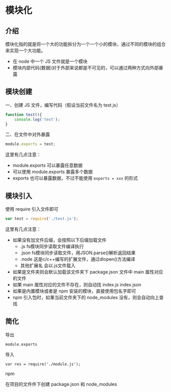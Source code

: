# 模块化



## 介绍

模块化指的就是将一个大的功能拆分为一个一个小的模块，通过不同的模块的组合来实现一个大功能。

- 在 node 中一个 JS 文件就是一个模块
- 模块内部代码(数据)对于外部来说都是不可见的，可以通过两种方式向外部暴露



## 模块创建

一、创建 JS 文件，编写代码（假设当前文件名为 test.js）

```js
function test(){
	console.log('test');
}
```

二、在文件中对外暴露

```js
module.exports = test;
```

这里有几点注意：

* module.exports 可以暴露任意数据
* 可以使用 module.exports 暴露多个数据
* exports 也可以暴露数据，不过不能使用 `exports = xxx` 的形式



## 模块引入

使用 require 引入文件即可

```js
var test = require('./test.js');
```

这里有几点注意：

* 如果没有加文件后缀，会按照以下后缀加载文件
  * .js    fs模块同步读取文件编译执行
  * .json  fs模块同步读取文件，用JSON.parse()解析返回结果
  * .node 这是c/c++编写的扩展文件，通过dlopen()方法编译
  * 其他扩展名  会以.js文件载入
* 如果是文件夹则会默认加载该文件夹下 package.json 文件中 main 属性对应的文件
* 如果 main 属性对应的文件不存在，则自动找 index.js  index.json 
* 如果是内置模块或者是 npm 安装的模块，直接使用包名字即可
* npm 引入包时，如果当前文件夹下的 node_modules 没有，则会自动向上查找



## 简化

导出

```
module.exports       
```

导入

```
var res = require('./module.js');
```

npm

在项目的文件件下创建 package.json 和 node_modules